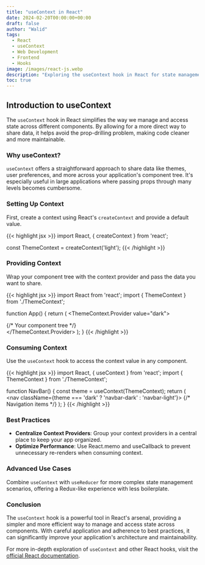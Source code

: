 ```yaml
---
title: "useContext in React"
date: 2024-02-20T00:00:00+00:00
draft: false
author: "Walid"
tags:
  - React
  - useContext
  - Web Development
  - Frontend
  - Hooks
image: /images/react-js.webp
description: "Exploring the useContext hook in React for state management across components."
toc: true
---
```


## Introduction to useContext

The `useContext` hook in React simplifies the way we manage and access state across different components. By allowing for a more direct way to share data, it helps avoid the prop-drilling problem, making code cleaner and more maintainable.

### Why useContext?

`useContext` offers a straightforward approach to share data like themes, user preferences, and more across your application's component tree. It's especially useful in large applications where passing props through many levels becomes cumbersome.

### Setting Up Context

First, create a context using React's `createContext` and provide a default value.

{{< highlight jsx >}}
import React, { createContext } from 'react';

const ThemeContext = createContext('light');
{{< /highlight >}}

### Providing Context

Wrap your component tree with the context provider and pass the data you want to share.

{{< highlight jsx >}}
import React from 'react';
import { ThemeContext } from './ThemeContext';

function App() {
  return (
    <ThemeContext.Provider value="dark">
      <div>
        {/* Your component tree */}
      </div>
    </ThemeContext.Provider>
  );
}
{{< /highlight >}}

### Consuming Context

Use the `useContext` hook to access the context value in any component.

{{< highlight jsx >}}
import React, { useContext } from 'react';
import { ThemeContext } from './ThemeContext';

function NavBar() {
  const theme = useContext(ThemeContext);
  return (
    <nav className={theme === 'dark' ? 'navbar-dark' : 'navbar-light'}>
      {/* Navigation items */}
    </nav>
  );
}
{{< /highlight >}}

### Best Practices

- **Centralize Context Providers**: Group your context providers in a central place to keep your app organized.
- **Optimize Performance**: Use React.memo and useCallback to prevent unnecessary re-renders when consuming context.

### Advanced Use Cases

Combine `useContext` with `useReducer` for more complex state management scenarios, offering a Redux-like experience with less boilerplate.

### Conclusion

The `useContext` hook is a powerful tool in React's arsenal, providing a simpler and more efficient way to manage and access state across components. With careful application and adherence to best practices, it can significantly improve your application's architecture and maintainability.

For more in-depth exploration of `useContext` and other React hooks, visit the [official React documentation](https://react.dev/reference/react/useContext).